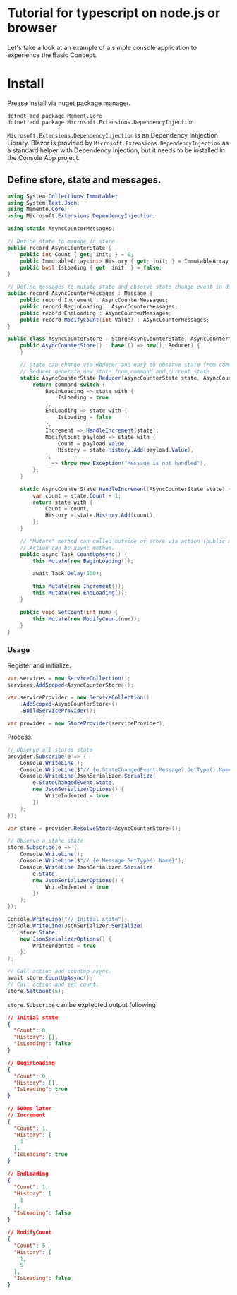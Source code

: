 # Tutorial for typescript on node.js or browser

Let's take a look at an example of a simple console application to experience the Basic Concept.

# Install

Prease install via nuget package manager.

```
dotnet add package Mement.Core
dotnet add package Microsoft.Extensions.DependencyInjection
```

```Microsoft.Extensions.DependencyInjection``` is an Dependency Inhjection Library.
Blazor is provided by ```Microsoft.Extensions.DependencyInjection``` as a standard helper with Dependency Injection,
 but it needs to be installed in the Console App project.

## Define store, state and messages.

```cs
using System.Collections.Immutable;
using System.Text.Json;
using Memento.Core;
using Microsoft.Extensions.DependencyInjection;

using static AsyncCounterMessages;

// Define state to manage in store
public record AsyncCounterState {
    public int Count { get; init; } = 0;
    public ImmutableArray<int> History { get; init; } = ImmutableArray.Create<int>();
    public bool IsLoading { get; init; } = false;
}

// Define messages to mutate state and observe state change event in detail.
public record AsyncCounterMessages : Message {
    public record Increment : AsyncCounterMessages;
    public record BeginLoading : AsyncCounterMessages;
    public record EndLoading : AsyncCounterMessages;
    public record ModifyCount(int Value) : AsyncCounterMessages;
}

public class AsyncCounterStore : Store<AsyncCounterState, AsyncCounterMessages> {
    public AsyncCounterStore() : base(() => new(), Reducer) {
    }

    // State can change via Reducer and easy to observe state from command
    // Reducer generate new state from command and current state
    static AsyncCounterState Reducer(AsyncCounterState state, AsyncCounterMessages command) {
        return command switch {
            BeginLoading => state with {
                IsLoading = true
            },
            EndLoading => state with {
                IsLoading = false
            },
            Increment => HandleIncrement(state),
            ModifyCount payload => state with {
                Count = payload.Value,
                History = state.History.Add(payload.Value),
            },
            _ => throw new Exception("Message is not handled"),
        };
    }

    static AsyncCounterState HandleIncrement(AsyncCounterState state) {
        var count = state.Count + 1;
        return state with {
            Count = count,
            History = state.History.Add(count),
        };
    }

    // "Mutate" method can called outside of store via action (public method)
    // Action can be async method.
    public async Task CountUpAsync() {
        this.Mutate(new BeginLoading());

        await Task.Delay(500);

        this.Mutate(new Increment());
        this.Mutate(new EndLoading());
    }

    public void SetCount(int num) {
        this.Mutate(new ModifyCount(num));
    }
}

```

### Usage

Register and initialize.

```cs
var services = new ServiceCollection();
services.AddScoped<AsyncCounterStore>();

var serviceProvider = new ServiceCollection()
    .AddScoped<AsyncCounterStore>()
    .BuildServiceProvider();

var provider = new StoreProvider(serviceProvider);
```

Process.

```cs
// Observe all stores state
provider.Subscribe(e => {
    Console.WriteLine();
    Console.WriteLine($"// {e.StateChangedEvent.Message?.GetType().Name}");
    Console.WriteLine(JsonSerializer.Serialize(
        e.StateChangedEvent.State,
        new JsonSerializerOptions() {
            WriteIndented = true
        })
    );
});

var store = provider.ResolveStore<AsyncCounterStore>();

// Observe a store state
store.Subscribe(e => {
    Console.WriteLine();
    Console.WriteLine($"// {e.Message.GetType().Name}");
    Console.WriteLine(JsonSerializer.Serialize(
        e.State,
        new JsonSerializerOptions() {
            WriteIndented = true
        })
    );
});

Console.WriteLine("// Initial state");
Console.WriteLine(JsonSerializer.Serialize(
    store.State,
    new JsonSerializerOptions() {
        WriteIndented = true
    })
);

// Call action and countup async.
await store.CountUpAsync();
// Call action and set count.
store.SetCount(5);
```

```store.Subscribe``` can be exptected output following

```json
// Initial state
{
  "Count": 0,
  "History": [],
  "IsLoading": false
}

// BeginLoading
{
  "Count": 0,
  "History": [],
  "IsLoading": true
}

// 500ms later
// Increment
{
  "Count": 1,
  "History": [
    1
  ],
  "IsLoading": true
}

// EndLoading
{
  "Count": 1,
  "History": [
    1
  ],
  "IsLoading": false
}

// ModifyCount
{
  "Count": 5,
  "History": [
    1,
    5
  ],
  "IsLoading": false
}
```
